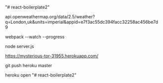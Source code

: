 "# react-boilerplate2"


api.openweathermap.org/data/2.5/weather?q=London,uk&units=imperial&appid=e7f3ac55dc394facc32258ac456be7d9

webpack --watch --progress

node server.js

https://mysterious-tor-31955.herokuapp.com/

git push heroku master

heroku open
"# react-boilerplate2" 
